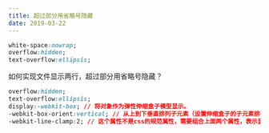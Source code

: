 ```yaml
---
title: 超过部分用省略号隐藏
date: 2019-03-22
---
```


```css
white-space:nowrap; 
overflow:hidden; 
text-overflow:ellipsis;
```

如何实现文件显示两行，超过部分用省略号隐藏？

```css
overflow:hidden; 
text-overflow:ellipsis;
display:-webkit-box; // 将对象作为弹性伸缩盒子模型显示。
-webkit-box-orient:vertical; // 从上到下垂直排列子元素（设置伸缩盒子的子元素排列方式）
-webkit-line-clamp:2; // 这个属性不是css的规范属性，需要组合上面两个属性，表示显示的行数
```
